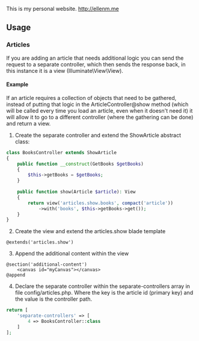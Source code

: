 This is my personal website. http://ellenm.me

## Usage

### Articles
If you are adding an article that needs additional logic you can send the request to a separate
controller, which then sends the response back, in this instance it is a view (Illuminate\View\View).

#### Example
If an article requires a collection of objects that need to be gathered, instead of putting that logic in the
ArticleController@show method (which will be called every time you load an article, even when it doesn't need it) it
will allow it to go to a different controller (where the gathering can be done) and return a view.

1. Create the separate controller and extend the ShowArticle abstract class:
```php
class BooksController extends ShowArticle
{
    public function __construct(GetBooks $getBooks)
    {
        $this->getBooks = $getBooks;
    }
 
    public function show(Article $article): View
    {
        return view('articles.show.books', compact('article'))
            ->with('books', $this->getBooks->get());
    }
}
 ```

2. Create the view and extend the articles.show blade template
```blade
@extends('articles.show')
```

3. Append the additional content within the view
```blade
@section('additional-content')
    <canvas id="myCanvas"></canvas>
@append
```

4. Declare the separate controller within the separate-controllers array in file config/articles.php. Where the key is
the article id (primary key) and the value is the controller path.
```php
return [
    'separate-controllers' => [
        4 => BooksController::class
    ]
];
```
